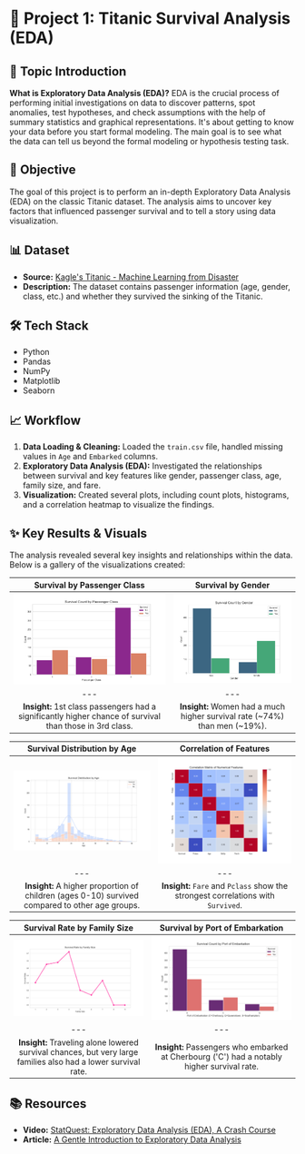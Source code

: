 # 🚢 Project 1: Titanic Survival Analysis (EDA)

## 📖 Topic Introduction
**What is Exploratory Data Analysis (EDA)?**
EDA is the crucial process of performing initial investigations on data to discover patterns, spot anomalies, test hypotheses, and check assumptions with the help of summary statistics and graphical representations. It's about getting to know your data before you start formal modeling. The main goal is to see what the data can tell us beyond the formal modeling or hypothesis testing task.

## 🎯 Objective
The goal of this project is to perform an in-depth Exploratory Data Analysis (EDA) on the classic Titanic dataset. The analysis aims to uncover key factors that influenced passenger survival and to tell a story using data visualization.

## 📊 Dataset
- **Source:** [Kagle's Titanic - Machine Learning from Disaster](https://www.kaggle.com/c/titanic)
- **Description:** The dataset contains passenger information (age, gender, class, etc.) and whether they survived the sinking of the Titanic.

## 🛠️ Tech Stack
- Python
- Pandas
- NumPy
- Matplotlib
- Seaborn

## 📈 Workflow
1.  **Data Loading & Cleaning:** Loaded the `train.csv` file, handled missing values in `Age` and `Embarked` columns.
2.  **Exploratory Data Analysis (EDA):** Investigated the relationships between survival and key features like gender, passenger class, age, family size, and fare.
3.  **Visualization:** Created several plots, including count plots, histograms, and a correlation heatmap to visualize the findings.

## ✨ Key Results & Visuals
The analysis revealed several key insights and relationships within the data. Below is a gallery of the visualizations created:

| Survival by Passenger Class | Survival by Gender |
| :---: | :---: |
| ![Titanic Survival by Class](pclass_survival.png) | ![Titanic Survival by Gender](gender_survival.png) |
| --- | --- |
| **Insight:** 1st class passengers had a significantly higher chance of survival than those in 3rd class. | **Insight:** Women had a much higher survival rate (~74%) than men (~19%). |

| Survival Distribution by Age | Correlation of Features |
| :---: | :---: |
| ![Survival by Age](age_survival.png) | ![Correlation Heatmap](correlation_heatmap.png) |
| --- | --- |
| **Insight:** A higher proportion of children (ages 0-10) survived compared to other age groups. | **Insight:** `Fare` and `Pclass` show the strongest correlations with `Survived`. |

| Survival Rate by Family Size | Survival by Port of Embarkation |
| :---: | :---: |
| ![Survival by Family Size](familysize_survival.png) | ![Survival by Port](embark_survival.png) |
| --- | --- |
| **Insight:** Traveling alone lowered survival chances, but very large families also had a lower survival rate. | **Insight:** Passengers who embarked at Cherbourg ('C') had a notably higher survival rate. |

## 📚 Resources
- **Video:** [StatQuest: Exploratory Data Analysis (EDA), A Crash Course](https://www.youtube.com/watch?v=HddgL9ONvXo)
- **Article:** [A Gentle Introduction to Exploratory Data Analysis](https://towardsdatascience.com/a-gentle-introduction-to-exploratory-data-analysis-f11743615964)
